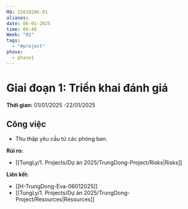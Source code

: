 ```yaml
---
Mã: 25010206-01
aliases: 
date: 06-01-2025
time: 06:40
Week: "02"
tags:
  - "#project"
phase:
  - phase1
---
```

# Giai đoạn 1: Triển khai đánh giá

**Thời gian:** 01/01/2025 -22/01/2025

## Công việc
- Thu thập yêu cầu từ các phòng ban.


**Rủi ro:**  
- [[TungLy/1. Projects/Dự án 2025/TrungDong-Project/Risks|Risks]]

**Liên kết:**  
- [[H-TrungDong-Eva-06012025]]
- [[TungLy/1. Projects/Dự án 2025/TrungDong-Project/Resources|Resources]]
